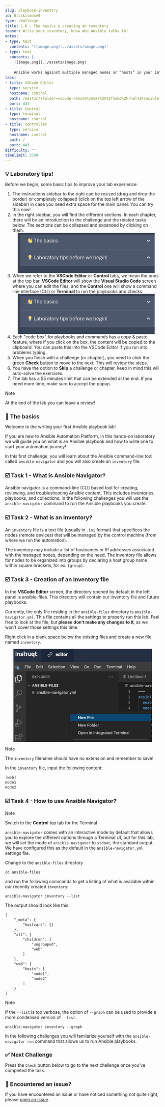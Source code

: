 ```yaml
---
slug: playbook-inventory
id: 0tsskilmdxe0
type: challenge
title: 1.0 - The basics & creating an inventory
teaser: Write your inventory, know who Ansible talks to!
notes:
- type: text
  contents: '![image.png](../assets/image.png)'
- type: text
  contents: |-
    ![image.png](../assets/image.png)

    Ansible works against multiple managed nodes or “hosts” in your infrastructure at the same time, using a list or group of lists known as `inventory`. For our first challenge, we are going to create an inventory to be used in the following challenges.
tabs:
- title: VSCode Editor
  type: service
  hostname: control
  path: /editor/?folder=vscode-remote%3A%2F%2F%2fhome%2Frhel%2Fansible-files
  port: 443
- title: Control
  type: terminal
  hostname: control
- title: controller
  type: service
  hostname: control
  path: /
  port: 443
difficulty: ""
timelimit: 3500
---
```

💡 Laboratory tips!
===

Before we begin, some basic tips to improve your lab experience:

1.  The instructions sidebar to the right can be resized (drag and drop the border) or completely collapsed (click on the top left arrow of the sidebar) in case you need extra space for the main panel. You can try this now!
2. In the right sidebar, you will find the different sections. In each chapter, there will be an introduction to the challenge and the related tasks below. The sections can be collapsed and expanded by clicking on them.
![image.png](../assets/image.png)
3. When we refer to the **VSCode Editor** or **Control** tabs, we mean the ones at the top bar. **VSCode Editor** will show the **Visual Studio Code** screen where you can edit the files, and the **Control** one will show a command line interface (CLI) or **Terminal** to run the playbooks and checks.
![image.png](../assets/image.png)
4. Each "code box" for playbooks and commands has a copy & paste feature, where if you click on the box, the content will be copied to the clipboard. You can paste this into the VSCode Editor if you run into problems typing.
5. When you finish with a challenge (or chapter), you need to click the green **Check** button to move to the next. This will review the steps.
6. You have the option to **Skip** a challenge or chapter, keep in mind this will auto-solve the exercises.
7. The lab has a 55 minutes limit that can be extended at the end. If you need more time, make sure to accept the popup.

> [!NOTE]
>  At the end of the lab you can leave a review!

👋  The basics
===

Welcome to the writing your first Ansible playbook lab!

If you are new to Ansible Automation Platform, in this hands-on laboratory we will guide you on what is an Ansible playbook and how to write one to start your automation journey!

In this first challenge, you will learn about the Ansible command-line tool called `ansible-navigator` and you will also create an `inventory` file.

☑️ Task 1 - What is Ansible Navigator?
===

Ansible navigator is a command-line (CLI) based tool for creating, reviewing, and troubleshooting Ansible content. This includes inventories, playbooks, and collections. In the following challenges you will use the  `ansible-navigator` command to run the Ansible playbooks you create.

☑️ Task 2 - What is an inventory?
===

An `inventory` file is a text file (usually in `.ini` format) that specifices the nodes (remote devices) that will be managed by the control machine (from where we run the automation).

The inventory may include a list of hostnames or IP addresses associated with the managed nodes, depending on the need. The inventory file allows for nodes to be organized into groups by declaring a host group name within square brackets, for ex. `[group]`.

☑️ Task 3 - Creation of an Inventory file
===

In the **VSCode Editor** screen, the directory opened by default in the left panel is ansible-files. This directory will contain our inventory file and future playbooks.

Currently, the only file residing in the `ansible-files` directory is `ansible-navigator.yml`. This file contains all the settings to properly run this lab. Feel free to look at the file, but **please don't make any changes to it**, as we won't cover those settings this time.

 Right click in a blank space below the existing files and create a new file named `inventory`.

 ![Create File](../assets/create_file.png)

> [!NOTE]
> 	The `inventory` filename should have no extension and remember to save!

In the `inventory` file, input the following content:

```
[web]
node1
node2
```

☑️ Task 4 - How to use Ansible Navigator?
===

> [!NOTE]
> Switch to the **Control** top tab for the Terminal

`ansible-navigator` comes with an interactive mode by default that allows you to explore the different options through a Terminal UI, but for this lab, we will set the mode of `ansible-navigator` to `stdout`, the standard output. We have configured this as the default in the `ansible-navigator.yml` settings file.

Change to the `ansible-files` directory

```
cd ansible-files
```
and run the following commands to get a listing of what is available within our recently created `inventory`:

```
ansible-navigator inventory --list
```

The output should look like this:

```
{
    "_meta": {
        "hostvars": {}
    },
    "all": {
        "children": [
            "ungrouped",
            "web"
        ]
    },
    "web": {
        "hosts": [
            "node1",
            "node2"
        ]
    }
}
```

> [!NOTE]
> If the `--list` is too verbose, the option of `--graph` can be used to provide a more condensed version of `--list`.
>
> ```
> ansible-navigator inventory --graph
> ```

In the following challenges you will familarize yourself with the `ansible-navigator run` command that allows us to run Ansible playbooks.


✅ Next Challenge
===
Press the `Check` button below to go to the next challenge once you’ve completed the task.

🐛 Encountered an issue?
====

If you have encountered an issue or have noticed something not quite right, please [open an issue](https://github.com/ansible/instruqt/issues/new?labels=writing-first-playbook&title=Issue+with+Writing+First+Playbook+slug+ID:+playbook-inventory&assignees=leogallego).

<style type="text/css" rel="stylesheet">
  .lightbox {
    display: none;
    position: fixed;
    justify-content: center;
    align-items: center;
    z-index: 999;
    top: 0;
    left: 0;
    right: 0;
    bottom: 0;
    padding: 1rem;
    background: rgba(0, 0, 0, 0.8);
    margin-left: auto;
    margin-right: auto;
    margin-top: auto;
    margin-bottom: auto;
  }
  .lightbox:target {
    display: flex;
  }
  .lightbox img {
    /* max-height: 100% */
    max-width: 60%;
    max-height: 60%;
  }
  img {
    display: block;
    margin-left: auto;
    margin-right: auto;
  }
  h1 {
    font-size: 18px;
  }
    h2 {
    font-size: 16px;
    font-weight: 600
  }
    h3 {
    font-size: 14px;
    font-weight: 600
  }
  p span {
    font-size: 14px;
  }
  ul li span {
    font-size: 14px
  }
</style>
